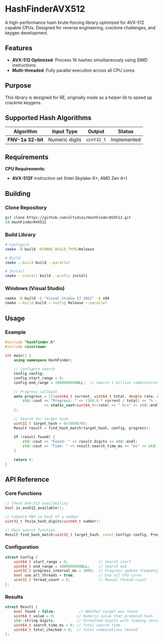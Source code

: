 # HashFinderAVX512

A high-performance hash brute-forcing library optimized for AVX-512 capable CPUs. Designed for reverse engineering, crackme challenges, and keygen development.

## Features

- **AVX-512 Optimized**: Process 16 hashes simultaneously using SIMD instructions
- **Multi-threaded**: Fully parallel execution across all CPU cores  

## Purpose

This library is designed for RE, originally made as a helper lib to speed up crackme keygens.

## Supported Hash Algorithms

| Algorithm | Input Type | Output | Status |
|-----------|------------|---------|--------|
| **FNV-1a 32-bit** | Numeric digits | `uint32_t` | Implemented |

## Requirements

**CPU Requirements:**
- **AVX-512F** instruction set (Intel Skylake-X+, AMD Zen 4+)

## Building

### Clone Repository
```bash
git clone https://github.com/altidias/HashFinderAVX512.git
cd HashFinderAVX512
```

### Build Library
```bash
# Configure
cmake -B build -DCMAKE_BUILD_TYPE=Release

# Build
cmake --build build --parallel

# Install 
cmake --install build --prefix install
```

### Windows (Visual Studio)
```cmd
cmake -B build -G "Visual Studio 17 2022" -A x64
cmake --build build --config Release --parallel
```

## Usage

### Example
```cpp
#include "hashfinder.h"
#include <iostream>

int main() {
    using namespace HashFinder;
    
    // Configure search
    Config config;
    config.start_range = 0;
    config.end_range = 1000000000ULL;  // Search 1 billion combinations
    
    // Progress callback
    auto progress = [](uint64_t current, uint64_t total, double rate, double eta) {
        std::cout << "Progress: " << (100.0 * current / total) << "% - "
                  << static_cast<uint64_t>(rate) << " h/s" << std::endl;
    };
    
    // Search for target hash
    uint32_t target_hash = 0xf9b9b765;
    Result result = find_hash_match(target_hash, config, progress);
    
    if (result.found) {
        std::cout << "Found: " << result.digits << std::endl;
        std::cout << "Time: " << result.search_time_ms << "ms" << std::endl;
    }
    
    return 0;
}
```

## API Reference

### Core Functions
```cpp
// Check AVX-512 availability
bool is_avx512_available();

// Compute FNV-1a hash of a number
uint32_t fnv1a_hash_digits(uint64_t number);

// Main search function
Result find_hash_match(uint32_t target_hash, const Config& config, ProgressCallback callback);
```

### Configuration
```cpp
struct Config {
    uint64_t start_range = 0;              // Search start
    uint64_t end_range = 1000000000ULL;    // Search end
    uint32_t progress_interval_ms = 2000;  // Progress update frequency
    bool use_all_threads = true;           // Use all CPU cores
    uint32_t thread_count = 0;             // Manual thread count
};
```

### Results
```cpp
struct Result {
    bool found = false;           // Whether target was found
    uint64_t value = 0;          // Numeric value that produced hash
    std::string digits;          // Formatted digits with leading zeros
    uint64_t search_time_ms = 0; // Total search time
    uint64_t total_checked = 0;  // Total combinations tested
};
```

